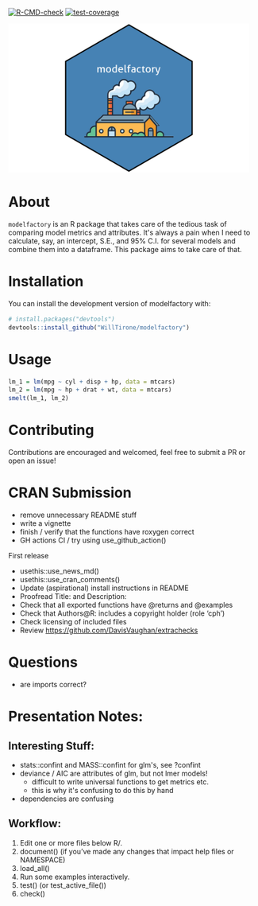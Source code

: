 
  <!-- badges: start -->
  [![R-CMD-check](https://github.com/WillTirone/modelfactory/actions/workflows/R-CMD-check.yaml/badge.svg)](https://github.com/WillTirone/modelfactory/actions/workflows/R-CMD-check.yaml)
  [![test-coverage](https://github.com/WillTirone/modelfactory/actions/workflows/test-coverage.yaml/badge.svg)](https://github.com/WillTirone/modelfactory/actions/workflows/test-coverage.yaml)
  <!-- badges: end -->

<img src="inst/logo.png" height="300"/>

# About 

`modelfactory` is an R package that takes care of the tedious task of comparing
model metrics and attributes. It's always a pain when I need to calculate, say,
an intercept, S.E., and 95% C.I. for several models and combine them into a dataframe.
This package aims to take care of that.

# Installation

You can install the development version of modelfactory with: 

``` r
# install.packages("devtools")
devtools::install_github("WillTirone/modelfactory")
```

# Usage

``` r
lm_1 = lm(mpg ~ cyl + disp + hp, data = mtcars)
lm_2 = lm(mpg ~ hp + drat + wt, data = mtcars)
smelt(lm_1, lm_2)
```

# Contributing 

Contributions are encouraged and welcomed, feel free to submit a PR or open an 
issue!

# CRAN Submission

- remove unnecessary README stuff
- write a vignette 
- finish / verify that the functions have roxygen correct
- GH actions CI / try using use_github_action() 

First release
  * usethis::use_news_md()
  * usethis::use_cran_comments()
  * Update (aspirational) install instructions in README
  * Proofread Title: and Description:
  * Check that all exported functions have @returns and @examples
  * Check that Authors@R: includes a copyright holder (role ‘cph’)
  * Check licensing of included files
  * Review https://github.com/DavisVaughan/extrachecks
  
# Questions 
  - are imports correct? 

# Presentation Notes: 

## Interesting Stuff: 

- stats::confint and MASS::confint for glm's, see ?confint
- deviance / AIC are attributes of glm, but not lmer models!
  - difficult to write universal functions to get metrics etc.
  - this is why it's confusing to do this by hand
- dependencies are confusing
  
## Workflow: 

1. Edit one or more files below R/.
2. document() (if you’ve made any changes that impact help files or NAMESPACE)
3. load_all()
4. Run some examples interactively.
5. test() (or test_active_file())
6. check()
